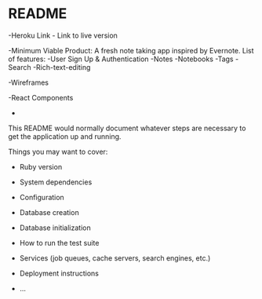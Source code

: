 # README

-Heroku Link - Link to live version

-Minimum Viable Product:
  A fresh note taking app inspired by Evernote.
  List of features:
    -User Sign Up & Authentication
    -Notes
    -Notebooks
    -Tags
    -Search
    -Rich-text-editing



-Wireframes

-React Components

  -


This README would normally document whatever steps are necessary to get the
application up and running.

Things you may want to cover:

* Ruby version

* System dependencies

* Configuration

* Database creation

* Database initialization

* How to run the test suite

* Services (job queues, cache servers, search engines, etc.)

* Deployment instructions

* ...
